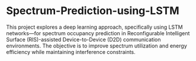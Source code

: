 # Spectrum-Prediction-using-LSTM
This project explores a deep learning approach, specifically using LSTM networks—for spectrum occupancy prediction in Reconfigurable Intelligent Surface (RIS)-assisted Device-to-Device (D2D) communication environments. The objective is to improve spectrum utilization and energy efficiency while maintaining interference constraints.
